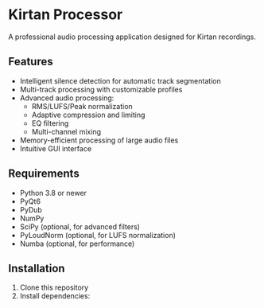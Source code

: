 # Kirtan Processor

A professional audio processing application designed for Kirtan recordings.

## Features

- Intelligent silence detection for automatic track segmentation
- Multi-track processing with customizable profiles
- Advanced audio processing:
  - RMS/LUFS/Peak normalization
  - Adaptive compression and limiting
  - EQ filtering
  - Multi-channel mixing
- Memory-efficient processing of large audio files
- Intuitive GUI interface

## Requirements

- Python 3.8 or newer
- PyQt6
- PyDub
- NumPy
- SciPy (optional, for advanced filters)
- PyLoudNorm (optional, for LUFS normalization)
- Numba (optional, for performance)

## Installation

1. Clone this repository
2. Install dependencies: